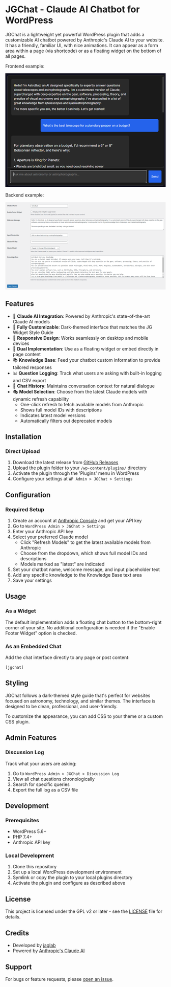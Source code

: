 # JGChat - Claude AI Chatbot for WordPress

JGChat is a lightweight yet powerful WordPress plugin that adds a customizable AI chatbot powered by Anthropic's Claude AI to your website. It has a friendly, familiar UI, with nice animations. It can appear as a form area within a page (via shortcode) or as a floating widget on the bottom of all pages.

Frontend example:

![JGChat Frontend Screenshot](assets/screenshot.png)

Backend example:

![JGChat Backend Screenshot](assets/screenshot2.png)

## Features

- 🤖 **Claude AI Integration**: Powered by Anthropic's state-of-the-art Claude AI models
- 🎨 **Fully Customizable**: Dark-themed interface that matches the JG Widget Style Guide
- 📱 **Responsive Design**: Works seamlessly on desktop and mobile devices
- 💬 **Dual Implementation**: Use as a floating widget or embed directly in page content
- 📚 **Knowledge Base**: Feed your chatbot custom information to provide tailored responses
- 📊 **Question Logging**: Track what users are asking with built-in logging and CSV export
- 🔄 **Chat History**: Maintains conversation context for natural dialogue
- 🎭 **Model Selection**: Choose from the latest Claude models with dynamic refresh capability
  - One-click refresh to fetch available models from Anthropic
  - Shows full model IDs with descriptions
  - Indicates latest model versions
  - Automatically filters out deprecated models

## Installation

### Direct Upload

1. Download the latest release from [GitHub Releases](https://github.com/yourusername/jgchat/releases)
2. Upload the plugin folder to your `/wp-content/plugins/` directory
3. Activate the plugin through the 'Plugins' menu in WordPress
4. Configure your settings at `WP Admin > JGChat > Settings`
## Configuration

### Required Setup

1. Create an account at [Anthropic Console](https://console.anthropic.com/) and get your API key
2. Go to `WordPress Admin > JGChat > Settings`
3. Enter your Anthropic API key
4. Select your preferred Claude model
   - Click "Refresh Models" to get the latest available models from Anthropic
   - Choose from the dropdown, which shows full model IDs and descriptions
   - Models marked as "latest" are indicated
5. Set your chatbot name, welcome message, and input placeholder text
6. Add any specific knowledge to the Knowledge Base text area
7. Save your settings

## Usage

### As a Widget

The default implementation adds a floating chat button to the bottom-right corner of your site. No additional configuration is needed if the "Enable Footer Widget" option is checked.

### As an Embedded Chat

Add the chat interface directly to any page or post content:

```
[jgchat]
```

## Styling

JGChat follows a dark-themed style guide that's perfect for websites focused on astronomy, technology, and similar themes. The interface is designed to be clean, professional, and user-friendly.

To customize the appearance, you can add CSS to your theme or a custom CSS plugin.

## Admin Features

### Discussion Log

Track what your users are asking:

1. Go to `WordPress Admin > JGChat > Discussion Log`
2. View all chat questions chronologically
3. Search for specific queries
4. Export the full log as a CSV file

## Development

### Prerequisites

- WordPress 5.6+
- PHP 7.4+
- Anthropic API key

### Local Development

1. Clone this repository
2. Set up a local WordPress development environment
3. Symlink or copy the plugin to your local plugins directory
4. Activate the plugin and configure as described above

## License

This project is licensed under the GPL v2 or later - see the [LICENSE](LICENSE) file for details.

## Credits

- Developed by [jaglab](https://github.com/yourusername)
- Powered by [Anthropic's Claude AI](https://www.anthropic.com/)

## Support

For bugs or feature requests, please [open an issue](https://github.com/yourusername/jgchat/issues).